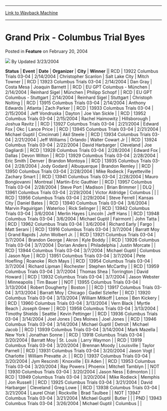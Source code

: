 
---
[Link to Wayback Machine](https://web.archive.org/web/20211028080853/https://magic.wizards.com/en/articles/archive/feature/grand-prix-columbus-trial-byes-2004-02-20)

[_metadata_:author]:- "Updated 3-23-2004"
[_metadata_:description]:- "StatusEventDateOrganizerCityWinnerRCD13922 Columbus Trials 03-042/14/2004Christopher ScanlonSalt Lake CityMitch Towner RCD13923 Columbus Trials 03-042/14/2004Dan GrayCosta MesaJoaquin Barnett RCDEU GPT Columbus - München2/14/2004Reinhard SigelMünchenPhilipp SchopfRCDEU GPT Columbus - Stuttgart2/14/2004Reinhard SigelStuttgartChristoph NoltingRCD13915 Columbus Trials"
[_metadata_:generator]:- "Drupal 7 (http://drupal.org)"
[_metadata_:node]:- "734711"
[_metadata_:publish_date]:- "2004-02-20"
[_metadata_:source]:- "div-main-content"
[_metadata_:title]:- "Grand Prix - Columbus Trial Byes"
[_metadata_:wayback_capture_timestamp]:- "2021-10-28 08:08:53"
[_metadata_:wayback_raw_url]:- "https://web.archive.org/web/20211028080853id_/https://magic.wizards.com/en/articles/archive/feature/grand-prix-columbus-trial-byes-2004-02-20"
[_metadata_:wayback_url]:- "https://magic.wizards.com/en/articles/archive/feature/grand-prix-columbus-trial-byes-2004-02-20"
---


Grand Prix - Columbus Trial Byes
================================



 Posted in **Feature**
 on February 20, 2004 






![](https://media.magic.wizards.com/styles/auth_small/public/generic-avatar-150_403.png)
By Updated 3/23/2004













 **Status** | **Event** | **Date** | **Organizer** | **City** | **Winner** || RCD | 13922 Columbus Trials 03-04 | 2/14/2004 | Christopher Scanlon | Salt Lake City | Mitch Towner  |
| RCD | 13923 Columbus Trials 03-04 | 2/14/2004 | Dan Gray | Costa Mesa | Joaquin Barnett  |
| RCD | EU GPT Columbus - München | 2/14/2004 | Reinhard Sigel | München | Philipp Schopf |
| RCD | EU GPT Columbus - Stuttgart | 2/14/2004 | Reinhard Sigel | Stuttgart | Christoph Nolting |
| RCD | 13915 Columbus Trials 03-04 | 2/14/2004 | Anthony Edwards | Atlanta | Zach Parker |
| RCD | 13933 Columbus Trials 03-04 | 2/15/2004 | Jeff Vondruska | Dayton | Joe Van Sickle |
| RCD | 13952 Columbus Trials 03-04 | 2/15/2004 | Rachel Haimowitz | Hillsborough | Joshua Ravitz  |
| RCD | 13927 Columbus Trials 03-04 | 2/21/2004 | Edward Fox | Okc | Lance Price |
| RCD | 13945 Columbus Trials 03-04 | 2/21/2004 | Michael Guptil | Cincinnati | Akil Steele |
| RCD | 13934 Columbus Trials 03-04 | 2/21/2004 | Jeff Williams | Orlando | Walter Cowart Jr |
| RCD | 13924 Columbus Trials 03-04 | 2/22/2004 | David Harbarger | Cleveland | Joe Gagliardi |
| RCD | 13928 Columbus Trials 03-04 | 2/28/2004 | Edward Fox | Dallas | Devon Wilton  |
| RCD | 13929 Columbus Trials 03-04 | 2/28/2004 | Eric Smith | Denver | Brandon Montoya  |
| RCD | 13935 Columbus Trials 03-04 | 2/28/2004 | Jody Godard | Albuquerque | Brandon Remley  |
| RCD | 13950 Columbus Trials 03-04 | 2/28/2004 | Mike Rodieck | Fayetteville | Zachary Smart  |
| RCD | 13941 Columbus Trials 03-04 | 2/28/2004 | Mauro Bongiovanni | Montreal | Martin-Eric Gauthier  |
| RCD | 13957 Columbus Trials 03-04 | 2/28/2004 | Steve Port | Madison | Brian Brimmer  |
| DLQ | 13961 Columbus Trials 03-04 | 2/29/2004 | Victor Aldridge | Columbus |  |
| RCD | 13956 Columbus Trials 03-04 | 2/29/2004 | Steve Ferrell | Kansas City | Daniel Bates  |
| RCD | 13940 Columbus Trials 03-04 | 3/6/2004 | Marvin Paguirigan | Waterloo | Rick Selinger |
| RCD | 13942 Columbus Trials 03-04 | 3/6/2004 | Merlin Hayes | Lincoln | Jeff Hans |
| RCD | 13948 Columbus Trials 03-04 | 3/6/2004 | Michael Guptil | Fairmont | John Tatta |
| RCD | 13962 Columbus Trials 03-04 | 3/6/2004 | Richard Early | Fargo | Matt Serani |
| RCD | 13916 Columbus Trials 03-04 | 3/7/2004 | Barratt Moy | Grand Rapids | John Wolbert Jr. |
| RCD | 13921 Columbus Trials 03-04 | 3/7/2004 | Brandon George | Akron | Kyle Boddy  |
| RCD | 13926 Columbus Trials 03-04 | 3/7/2004 | Dorian Anders | Philadelphia | Justin Morcate  |
| RCD | 13944 Columbus Trials 03-04 | 3/7/2004 | Michael Guptil | Columbus | Jason Nye  |
| RCD | 13951 Columbus Trials 03-04 | 3/7/2004 | Pete Hoefling | Roanoke | Rich Mays  |
| RCD | 13954 Columbus Trials 03-04 | 3/7/2004 | Richard Lipman | Rochester | Stephen McCarthy  |
| RCD | 13959 Columbus Trials 03-04 | 3/7/2004 | Thomas Shea | Torrington | David Howard  |
| RCD | 13932 Columbus Trials 03-04 | 3/7/2004 | Jason Webster | Minneapolis | Tim Bauer  |
| NOT | 13955 Columbus Trials 03-04 | 3/13/2004 | Robert Dougherty | Boston |  |
| RCD | 13917 Columbus Trials 03-04 | 3/13/2004 | Barratt Moy | Chicago | Gadiel Szleifer  |
| RCD | 13920 Columbus Trials 03-04 | 3/13/2004 | William Mitkoff | Lenox | Ben Kickery  |
| RCD | 13960 Columbus Trials 03-04 | 3/13/2004 | Vern Black | Myrtle Beach | Joseph Greer |
| RCD | 13958 Columbus Trials 03-04 | 3/13/2004 | Timothy Shields | Seattle | Kevin Pettinger |
| RCD | 13936 Columbus Trials 03-04 | 3/14/2004 | Joel Jones | Des Moines | Joel Jones |
| RCD | 13946 Columbus Trials 03-04 | 3/14/2004 | Michael Guptil | Detroit | Michael Jacob |
| RCD | 13939 Columbus Trials 03-04 | 3/14/2004 | Mark Mazella | New York | Jonathan Sonne |
| RCD | 13918 Columbus Trials 03-04 | 3/20/2004 | Barratt Moy | St. Louis | Larry Waymon  |
| RCD | 13919 Columbus Trials 03-04 | 3/20/2004 | Brennan Moody | Louisville | Taylor Parnell  |
| RCD | 13931 Columbus Trials 03-04 | 3/20/2004 | Jason Vogt | Charlotte | William Prevatte Jr. |
| RCD | 13937 Columbus Trials 03-04 | 3/20/2004 | Jym Resciniti | Knoxville | Eli Aden |
| RCD | 13953 Columbus Trials 03-04 | 3/20/2004 | Ray Powers | Phoenix | Mitchell Tamblyn  |
| NOT | 13930 Columbus Trials 03-04 | 3/20/2004 | Jason Ness | Edmonton |  |
| RCD | 13949 Columbus Trials 03-04 | 3/20/2004 | Mike Rodieck | Memphis | Jon Russell |
| RCD | 13925 Columbus Trials 03-04 | 3/21/2004 | David Harbarger | Cleveland | Greg Lowe |
| RCD | 13938 Columbus Trials 03-04 | 3/21/2004 | Laurel Chiat | Rockville | Brad Taulbee |
| NOT | 13947 Columbus Trials 03-04 | 3/21/2004 | Michael Guptil | Butler |  |
| PND | 13943 Columbus Trials 03-04 | 3/26/2004 | Michael Guptil | Columbus |  |







